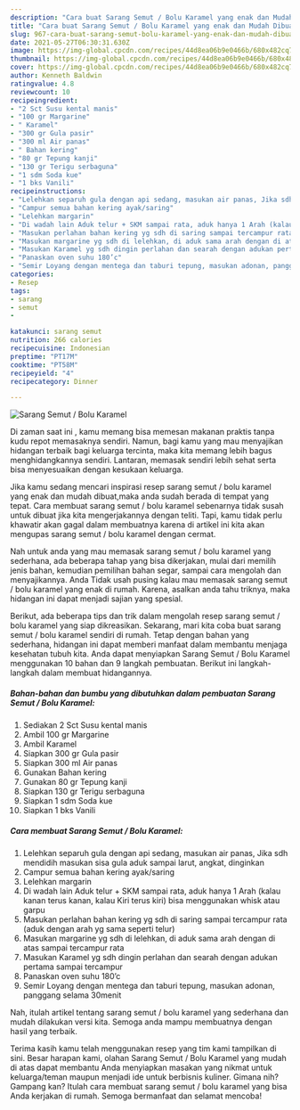 ```yaml
---
description: "Cara buat Sarang Semut / Bolu Karamel yang enak dan Mudah Dibuat"
title: "Cara buat Sarang Semut / Bolu Karamel yang enak dan Mudah Dibuat"
slug: 967-cara-buat-sarang-semut-bolu-karamel-yang-enak-dan-mudah-dibuat
date: 2021-05-27T06:30:31.630Z
image: https://img-global.cpcdn.com/recipes/44d8ea06b9e0466b/680x482cq70/sarang-semut-bolu-karamel-foto-resep-utama.jpg
thumbnail: https://img-global.cpcdn.com/recipes/44d8ea06b9e0466b/680x482cq70/sarang-semut-bolu-karamel-foto-resep-utama.jpg
cover: https://img-global.cpcdn.com/recipes/44d8ea06b9e0466b/680x482cq70/sarang-semut-bolu-karamel-foto-resep-utama.jpg
author: Kenneth Baldwin
ratingvalue: 4.8
reviewcount: 10
recipeingredient:
- "2 Sct Susu kental manis"
- "100 gr Margarine"
- " Karamel"
- "300 gr Gula pasir"
- "300 ml Air panas"
- " Bahan kering"
- "80 gr Tepung kanji"
- "130 gr Terigu serbaguna"
- "1 sdm Soda kue"
- "1 bks Vanili"
recipeinstructions:
- "Lelehkan separuh gula dengan api sedang, masukan air panas, Jika sdh mendidih masukan sisa gula aduk sampai larut, angkat, dinginkan"
- "Campur semua bahan kering ayak/saring"
- "Lelehkan margarin"
- "Di wadah lain Aduk telur + SKM sampai rata, aduk hanya 1 Arah (kalau kanan terus kanan, kalau Kiri terus kiri) bisa menggunakan whisk atau garpu"
- "Masukan perlahan bahan kering yg sdh di saring sampai tercampur rata (aduk dengan arah yg sama seperti telur)"
- "Masukan margarine yg sdh di lelehkan, di aduk sama arah dengan di atas sampai tercampur rata"
- "Masukan Karamel yg sdh dingin perlahan dan searah dengan adukan pertama sampai tercampur"
- "Panaskan oven suhu 180’c"
- "Semir Loyang dengan mentega dan taburi tepung, masukan adonan, panggang selama 30menit"
categories:
- Resep
tags:
- sarang
- semut
- 

katakunci: sarang semut  
nutrition: 266 calories
recipecuisine: Indonesian
preptime: "PT17M"
cooktime: "PT58M"
recipeyield: "4"
recipecategory: Dinner

---
```



![Sarang Semut / Bolu Karamel](https://img-global.cpcdn.com/recipes/44d8ea06b9e0466b/680x482cq70/sarang-semut-bolu-karamel-foto-resep-utama.jpg)

Di zaman  saat ini , kamu memang bisa memesan makanan praktis tanpa kudu repot memasaknya sendiri. Namun, bagi kamu yang mau menyajikan hidangan terbaik bagi keluarga tercinta, maka kita memang lebih bagus menghidangkannya sendiri. Lantaran, memasak sendiri lebih sehat serta bisa menyesuaikan dengan kesukaan keluarga.

Jika kamu sedang mencari inspirasi resep sarang semut / bolu karamel yang enak dan mudah dibuat,maka anda sudah berada di tempat yang tepat. Cara membuat sarang semut / bolu karamel  sebenarnya tidak susah untuk dibuat jika kita mengerjakannya dengan teliti. Tapi, kamu tidak perlu khawatir akan gagal dalam membuatnya 
karena di artikel ini kita akan mengupas sarang semut / bolu karamel dengan cermat.  



Nah untuk anda yang mau memasak sarang semut / bolu karamel yang sederhana, ada beberapa tahap yang bisa dikerjakan, mulai dari memilih jenis bahan, kemudian pemilihan bahan segar, sampai cara mengolah dan menyajikannya. Anda Tidak usah pusing kalau mau memasak sarang semut / bolu karamel yang enak di rumah. Karena, asalkan anda  tahu triknya, maka hidangan ini dapat menjadi sajian yang spesial.

Berikut, ada beberapa tips dan trik dalam mengolah resep sarang semut / bolu karamel yang siap dikreasikan. Sekarang, mari kita coba buat sarang semut / bolu karamel sendiri di rumah. Tetap dengan bahan yang sederhana, hidangan ini dapat memberi manfaat dalam membantu menjaga kesehatan tubuh kita. Anda dapat menyiapkan Sarang Semut / Bolu Karamel menggunakan 10 bahan dan 9 langkah pembuatan. Berikut ini langkah-langkah dalam membuat hidangannya.

<!--inarticleads1-->

##### Bahan-bahan dan bumbu yang dibutuhkan dalam pembuatan Sarang Semut / Bolu Karamel:

1. Sediakan 2 Sct Susu kental manis
1. Ambil 100 gr Margarine
1. Ambil  Karamel
1. Siapkan 300 gr Gula pasir
1. Siapkan 300 ml Air panas
1. Gunakan  Bahan kering
1. Gunakan 80 gr Tepung kanji
1. Siapkan 130 gr Terigu serbaguna
1. Siapkan 1 sdm Soda kue
1. Siapkan 1 bks Vanili




<!--inarticleads2-->

##### Cara membuat Sarang Semut / Bolu Karamel:

1. Lelehkan separuh gula dengan api sedang, masukan air panas, Jika sdh mendidih masukan sisa gula aduk sampai larut, angkat, dinginkan
1. Campur semua bahan kering ayak/saring
1. Lelehkan margarin
1. Di wadah lain Aduk telur + SKM sampai rata, aduk hanya 1 Arah (kalau kanan terus kanan, kalau Kiri terus kiri) bisa menggunakan whisk atau garpu
1. Masukan perlahan bahan kering yg sdh di saring sampai tercampur rata (aduk dengan arah yg sama seperti telur)
1. Masukan margarine yg sdh di lelehkan, di aduk sama arah dengan di atas sampai tercampur rata
1. Masukan Karamel yg sdh dingin perlahan dan searah dengan adukan pertama sampai tercampur
1. Panaskan oven suhu 180’c
1. Semir Loyang dengan mentega dan taburi tepung, masukan adonan, panggang selama 30menit




Nah, itulah artikel tentang  sarang semut / bolu karamel  yang sederhana dan mudah dilakukan versi kita. Semoga anda mampu membuatnya dengan hasil yang terbaik. 

Terima kasih kamu telah menggunakan resep yang tim kami tampilkan di sini. Besar harapan kami, olahan  Sarang Semut / Bolu Karamel yang mudah di atas dapat membantu Anda menyiapkan masakan yang nikmat untuk keluarga/teman maupun menjadi ide untuk berbisnis kuliner. Gimana nih? Gampang kan? Itulah cara membuat sarang semut / bolu karamel yang bisa Anda kerjakan di rumah. Semoga bermanfaat dan selamat mencoba!

